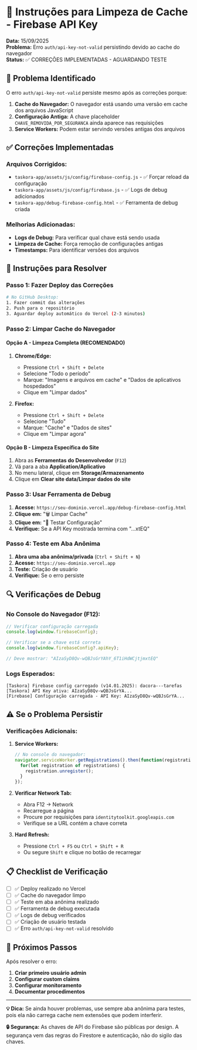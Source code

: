 # 🔧 Instruções para Limpeza de Cache - Firebase API Key

**Data:** 15/09/2025  
**Problema:** Erro `auth/api-key-not-valid` persistindo devido ao cache do navegador  
**Status:** ✅ CORREÇÕES IMPLEMENTADAS - AGUARDANDO TESTE

## 🎯 Problema Identificado

O erro `auth/api-key-not-valid` persiste mesmo após as correções porque:

1. **Cache do Navegador:** O navegador está usando uma versão em cache dos arquivos JavaScript
2. **Configuração Antiga:** A chave placeholder `CHAVE_REMOVIDA_POR_SEGURANCA` ainda aparece nas requisições
3. **Service Workers:** Podem estar servindo versões antigas dos arquivos

## ✅ Correções Implementadas

### Arquivos Corrigidos:
- `taskora-app/assets/js/config/firebase-config.js` - ✅ Forçar reload da configuração
- `taskora-app/assets/js/config/firebase.js` - ✅ Logs de debug adicionados
- `taskora-app/debug-firebase-config.html` - ✅ Ferramenta de debug criada

### Melhorias Adicionadas:
- **Logs de Debug:** Para verificar qual chave está sendo usada
- **Limpeza de Cache:** Força remoção de configurações antigas
- **Timestamps:** Para identificar versões dos arquivos

## 🚀 Instruções para Resolver

### Passo 1: Fazer Deploy das Correções
```bash
# No GitHub Desktop:
1. Fazer commit das alterações
2. Push para o repositório
3. Aguardar deploy automático do Vercel (2-3 minutos)
```

### Passo 2: Limpar Cache do Navegador

#### Opção A - Limpeza Completa (RECOMENDADO)
1. **Chrome/Edge:**
   - Pressione `Ctrl + Shift + Delete`
   - Selecione "Todo o período"
   - Marque: "Imagens e arquivos em cache" e "Dados de aplicativos hospedados"
   - Clique em "Limpar dados"

2. **Firefox:**
   - Pressione `Ctrl + Shift + Delete`
   - Selecione "Tudo"
   - Marque: "Cache" e "Dados de sites"
   - Clique em "Limpar agora"

#### Opção B - Limpeza Específica do Site
1. Abra as **Ferramentas do Desenvolvedor** (`F12`)
2. Vá para a aba **Application/Aplicativo**
3. No menu lateral, clique em **Storage/Armazenamento**
4. Clique em **Clear site data/Limpar dados do site**

### Passo 3: Usar Ferramenta de Debug

1. **Acesse:** `https://seu-dominio.vercel.app/debug-firebase-config.html`
2. **Clique em:** "🗑️ Limpar Cache"
3. **Clique em:** "🧪 Testar Configuração"
4. **Verifique:** Se a API Key mostrada termina com "...xtEQ"

### Passo 4: Teste em Aba Anônima

1. **Abra uma aba anônima/privada** (`Ctrl + Shift + N`)
2. **Acesse:** `https://seu-dominio.vercel.app`
3. **Teste:** Criação de usuário
4. **Verifique:** Se o erro persiste

## 🔍 Verificações de Debug

### No Console do Navegador (F12):
```javascript
// Verificar configuração carregada
console.log(window.firebaseConfig);

// Verificar se a chave está correta
console.log(window.firebaseConfig?.apiKey);

// Deve mostrar: "AIzaSyD8Qv-wQBJsGrYAhY_6T1iHdWCjtjmxtEQ"
```

### Logs Esperados:
```
[Taskora] Firebase config carregado (v14.01.2025): dacora---tarefas
[Taskora] API Key ativa: AIzaSyD8Qv-wQBJsGrYA...
[Firebase] Configuração carregada - API Key: AIzaSyD8Qv-wQBJsGrYA...
```

## ⚠️ Se o Problema Persistir

### Verificações Adicionais:

1. **Service Workers:**
   ```javascript
   // No console do navegador:
   navigator.serviceWorker.getRegistrations().then(function(registrations) {
     for(let registration of registrations) {
       registration.unregister();
     }
   });
   ```

2. **Verificar Network Tab:**
   - Abra F12 → Network
   - Recarregue a página
   - Procure por requisições para `identitytoolkit.googleapis.com`
   - Verifique se a URL contém a chave correta

3. **Hard Refresh:**
   - Pressione `Ctrl + F5` ou `Ctrl + Shift + R`
   - Ou segure `Shift` e clique no botão de recarregar

## 📋 Checklist de Verificação

- [ ] ✅ Deploy realizado no Vercel
- [ ] ✅ Cache do navegador limpo
- [ ] ✅ Teste em aba anônima realizado
- [ ] ✅ Ferramenta de debug executada
- [ ] ✅ Logs de debug verificados
- [ ] ✅ Criação de usuário testada
- [ ] ✅ Erro `auth/api-key-not-valid` resolvido

## 🎯 Próximos Passos

Após resolver o erro:
1. **Criar primeiro usuário admin**
2. **Configurar custom claims**
3. **Configurar monitoramento**
4. **Documentar procedimentos**

---

**💡 Dica:** Se ainda houver problemas, use sempre aba anônima para testes, pois ela não carrega cache nem extensões que podem interferir.

**🔒 Segurança:** As chaves de API do Firebase são públicas por design. A segurança vem das regras do Firestore e autenticação, não do sigilo das chaves.